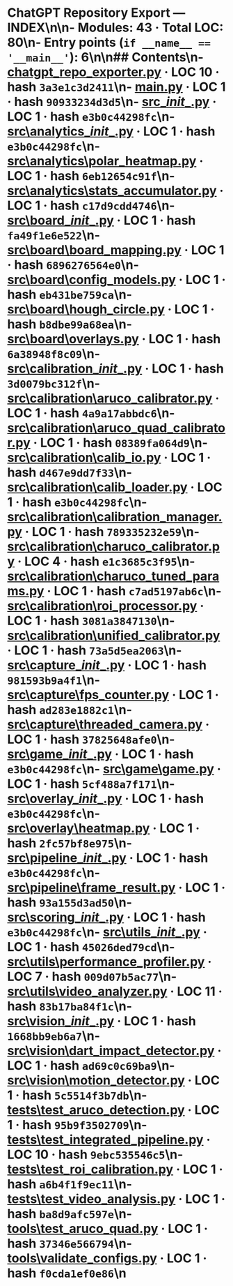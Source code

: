 # ChatGPT Repository Export — INDEX\n\n- Modules: **43** · Total LOC: **80**\n- Entry points (`if __name__ == '__main__'`): 6\n\n## Contents\n- [chatgpt_repo_exporter.py](modules/chatgpt_repo_exporter.py.md) · LOC 10 · hash `3a3e1c3d2411`\n- [main.py](modules/main.py.md) · LOC 1 · hash `90933234d3d5`\n- [src\__init__.py](modules/src\__init__.py.md) · LOC 1 · hash `e3b0c44298fc`\n- [src\analytics\__init__.py](modules/src\analytics\__init__.py.md) · LOC 1 · hash `e3b0c44298fc`\n- [src\analytics\polar_heatmap.py](modules/src\analytics\polar_heatmap.py.md) · LOC 1 · hash `6eb12654c91f`\n- [src\analytics\stats_accumulator.py](modules/src\analytics\stats_accumulator.py.md) · LOC 1 · hash `c17d9cdd4746`\n- [src\board\__init__.py](modules/src\board\__init__.py.md) · LOC 1 · hash `fa49f1e6e522`\n- [src\board\board_mapping.py](modules/src\board\board_mapping.py.md) · LOC 1 · hash `6896276564e0`\n- [src\board\config_models.py](modules/src\board\config_models.py.md) · LOC 1 · hash `eb431be759ca`\n- [src\board\hough_circle.py](modules/src\board\hough_circle.py.md) · LOC 1 · hash `b8dbe99a68ea`\n- [src\board\overlays.py](modules/src\board\overlays.py.md) · LOC 1 · hash `6a38948f8c09`\n- [src\calibration\__init__.py](modules/src\calibration\__init__.py.md) · LOC 1 · hash `3d0079bc312f`\n- [src\calibration\aruco_calibrator.py](modules/src\calibration\aruco_calibrator.py.md) · LOC 1 · hash `4a9a17abbdc6`\n- [src\calibration\aruco_quad_calibrator.py](modules/src\calibration\aruco_quad_calibrator.py.md) · LOC 1 · hash `08389fa064d9`\n- [src\calibration\calib_io.py](modules/src\calibration\calib_io.py.md) · LOC 1 · hash `d467e9dd7f33`\n- [src\calibration\calib_loader.py](modules/src\calibration\calib_loader.py.md) · LOC 1 · hash `e3b0c44298fc`\n- [src\calibration\calibration_manager.py](modules/src\calibration\calibration_manager.py.md) · LOC 1 · hash `789335232e59`\n- [src\calibration\charuco_calibrator.py](modules/src\calibration\charuco_calibrator.py.md) · LOC 4 · hash `e1c3685c3f95`\n- [src\calibration\charuco_tuned_params.py](modules/src\calibration\charuco_tuned_params.py.md) · LOC 1 · hash `c7ad5197ab6c`\n- [src\calibration\roi_processor.py](modules/src\calibration\roi_processor.py.md) · LOC 1 · hash `3081a3847130`\n- [src\calibration\unified_calibrator.py](modules/src\calibration\unified_calibrator.py.md) · LOC 1 · hash `73a5d5ea2063`\n- [src\capture\__init__.py](modules/src\capture\__init__.py.md) · LOC 1 · hash `981593b9a4f1`\n- [src\capture\fps_counter.py](modules/src\capture\fps_counter.py.md) · LOC 1 · hash `ad283e1882c1`\n- [src\capture\threaded_camera.py](modules/src\capture\threaded_camera.py.md) · LOC 1 · hash `37825648afe0`\n- [src\game\__init__.py](modules/src\game\__init__.py.md) · LOC 1 · hash `e3b0c44298fc`\n- [src\game\game.py](modules/src\game\game.py.md) · LOC 1 · hash `5cf488a7f171`\n- [src\overlay\__init__.py](modules/src\overlay\__init__.py.md) · LOC 1 · hash `e3b0c44298fc`\n- [src\overlay\heatmap.py](modules/src\overlay\heatmap.py.md) · LOC 1 · hash `2fc57bf8e975`\n- [src\pipeline\__init__.py](modules/src\pipeline\__init__.py.md) · LOC 1 · hash `e3b0c44298fc`\n- [src\pipeline\frame_result.py](modules/src\pipeline\frame_result.py.md) · LOC 1 · hash `93a155d3ad50`\n- [src\scoring\__init__.py](modules/src\scoring\__init__.py.md) · LOC 1 · hash `e3b0c44298fc`\n- [src\utils\__init__.py](modules/src\utils\__init__.py.md) · LOC 1 · hash `45026ded79cd`\n- [src\utils\performance_profiler.py](modules/src\utils\performance_profiler.py.md) · LOC 7 · hash `009d07b5ac77`\n- [src\utils\video_analyzer.py](modules/src\utils\video_analyzer.py.md) · LOC 11 · hash `83b17ba84f1c`\n- [src\vision\__init__.py](modules/src\vision\__init__.py.md) · LOC 1 · hash `1668bb9eb6a7`\n- [src\vision\dart_impact_detector.py](modules/src\vision\dart_impact_detector.py.md) · LOC 1 · hash `ad69c0c69ba9`\n- [src\vision\motion_detector.py](modules/src\vision\motion_detector.py.md) · LOC 1 · hash `5c5514f3b7db`\n- [tests\test_aruco_detection.py](modules/tests\test_aruco_detection.py.md) · LOC 1 · hash `95b9f3502709`\n- [tests\test_integrated_pipeline.py](modules/tests\test_integrated_pipeline.py.md) · LOC 10 · hash `9ebc535546c5`\n- [tests\test_roi_calibration.py](modules/tests\test_roi_calibration.py.md) · LOC 1 · hash `a6b4f1f9ec11`\n- [tests\test_video_analysis.py](modules/tests\test_video_analysis.py.md) · LOC 1 · hash `ba8d9afc597e`\n- [tools\test_aruco_quad.py](modules/tools\test_aruco_quad.py.md) · LOC 1 · hash `37346e566794`\n- [tools\validate_configs.py](modules/tools\validate_configs.py.md) · LOC 1 · hash `f0cda1ef0e86`\n